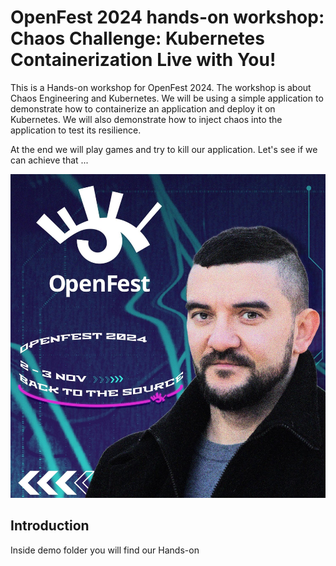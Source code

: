 # OpenFest 2024 hands-on workshop: Chaos Challenge: Kubernetes Containerization Live with You!

This is a Hands-on workshop for OpenFest 2024. The workshop is about Chaos Engineering and Kubernetes. We will be using a simple application to demonstrate how to containerize an application and deploy it on Kubernetes. We will also demonstrate how to inject chaos into the application to test its resilience.

At the end we will play games and try to kill our application. Let's see if we can achieve that ...


![OpenFest 2024](./img/openfest2024.jpeg)

## Introduction

Inside demo folder you will find our Hands-on
